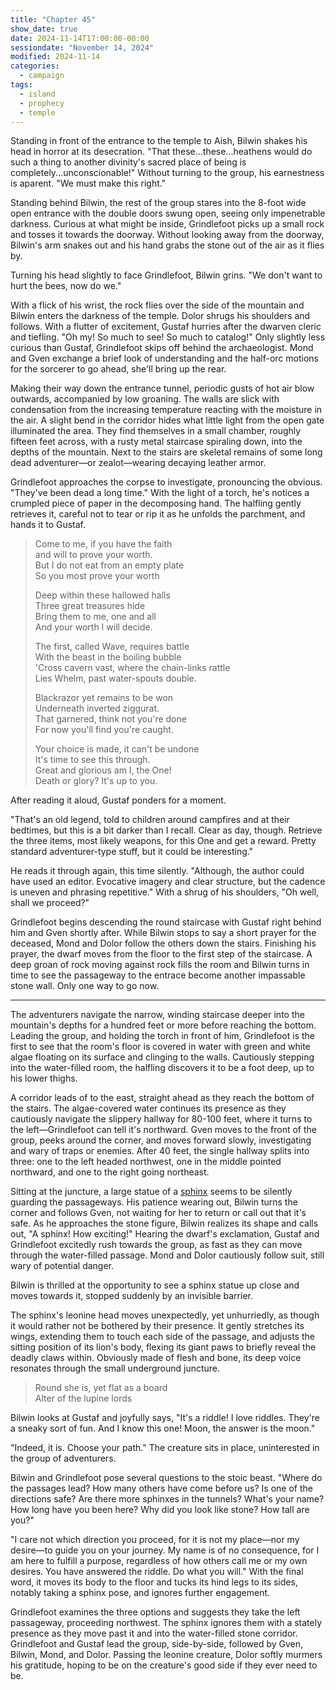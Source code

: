 ```yaml
---
title: "Chapter 45"
show_date: true
date: 2024-11-14T17:00:00-00:00
sessiondate: "November 14, 2024"
modified: 2024-11-14
categories:
  - campaign
tags:
  - island
  - prophecy
  - temple
---
```


Standing in front of the entrance to the temple to Aish, Bilwin shakes his head in horror at its
desecration. "That these...these...heathens would do such a thing to another divinity's sacred place
of being is completely...unconscionable!" Without turning to the group, his earnestness is aparent.
"We must make this right."

Standing behind Bilwin, the rest of the group stares into the 8-foot wide open entrance with the
double doors swung open, seeing only impenetrable darkness. Curious at what might be inside, Grindlefoot
picks up a small rock and tosses it towards the doorway. Without looking away from the doorway, Bilwin's
arm snakes out and his hand grabs the stone out of the air as it flies by.

Turning his head slightly to face Grindlefoot, Bilwin grins. "We don't want to hurt the bees, now do we."

With a flick of his wrist, the rock flies over the side of the mountain and Bilwin enters the darkness
of the temple. Dolor shrugs his shoulders and follows. With a flutter of excitement, Gustaf hurries after
the dwarven cleric and tiefling. "Oh my! So much to see! So much to catalog!" Only slightly less curious
than Gustaf, Grindlefoot skips off behind the archaeologist. Mond and Gven exchange a brief look
of understanding and the half-orc motions for the sorcerer to go ahead, she'll bring up the rear.

Making their way down the entrance tunnel, periodic gusts of hot air blow outwards, accompanied by
low groaning. The walls are slick with condensation from the increasing temperature reacting with the
moisture in the air. A slight bend in the corridor hides what little light from the open gate illuminated
the area. They find themselves in a small chamber, roughly fifteen feet across, with a rusty metal staircase
spiraling down, into the depths of the mountain. Next to the stairs are skeletal remains of some long
dead adventurer—or zealot—wearing decaying leather armor.

Grindlefoot approaches the corpse to investigate, pronouncing the obvious. "They've been dead a long time."
With the light of a torch, he's notices a crumpled piece of paper in the decomposing hand. The halfling
gently retrieves it, careful not to tear or rip it as he unfolds the parchment, and hands it to Gustaf.

> Come to me, if you have the faith<br>
> and will to prove your worth.<br>
> But I do not eat from an empty plate<br>
> So you most prove your worth<br>
>
> Deep within these hallowed halls<br>
> Three great treasures hide<br>
> Bring them to me, one and all<br>
> And your worth I will decide.<br>
>
> The first, called Wave, requires battle<br>
> With the beast in the boiling bubble<br>
> 'Cross cavern vast, where the chain-links rattle<br>
> Lies Whelm, past water-spouts double.<br>
>
> Blackrazor yet remains to be won<br>
> Underneath inverted ziggurat.<br>
> That garnered, think not you're done<br>
> For now you'll find you're caught.<br>
>
> Your choice is made, it can't be undone<br>
> It's time to see this through.<br>
> Great and glorious am I, the One!<br>
> Death or glory? It's up to you.<br>

After reading it aloud, Gustaf ponders for a moment. 

"That's an old legend, told to children around campfires and at their bedtimes, but this
is a bit darker than I recall. Clear as day, though. Retrieve the three items, most likely
weapons, for this One and get a reward. Pretty standard adventurer-type stuff, but it could
be interesting."

He reads it through again, this time silently. "Although, the author could have used an editor.
Evocative imagery and clear structure, but the cadence is uneven and phrasing repetitive."
With a shrug of his shoulders, "Oh well, shall we proceed?"

Grindlefoot begins descending the round staircase with Gustaf right behind him and Gven shortly
after. While Bilwin stops to say a short prayer for the deceased, Mond and Dolor follow the others
down the stairs. Finishing his prayer, the dwarf moves from the floor to the first step of the
staircase. A deep groan of rock moving against rock fills the room and Bilwin turns in time to
see the passageway to the entrace become another impassable stone wall. Only one way to go now.

---

The adventurers navigate the narrow, winding staircase deeper into the mountain's depths for a
hundred feet or more before reaching the bottom. Leading the group, and holding the torch
in front of him, Grindlefoot is the first to see that the room's floor is covered in water with
green and white algae floating on its surface and clinging to the walls. Cautiously stepping into
the water-filled room, the halfling discovers it to be a foot deep, up to his lower thighs.

A corridor leads of to the east, straight ahead as they reach the bottom of the stairs. The
algae-covered water continues its presence as they cautiously navigate the slippery hallway for
80-100 feet, where it turns to the left—Grindlefoot can tell it's northward. Gven moves to the
front of the group, peeks around the corner, and moves forward slowly, investigating and wary of
traps or enemies. After 40 feet, the single hallway splits into three: one to the left headed
northwest, one in the middle pointed northward, and one to the right going northeast.

Sitting at the juncture, a large statue of a [sphinx](https://www.dndbeyond.com/monsters/16917-gynosphinx)
seems to be silently guarding the passageways.
His patience wearing out, Bilwin turns the corner and follows Gven, not waiting for her to return
or call out that it's safe. As he approaches the stone figure, Bilwin realizes its shape and
calls out, "A sphinx! How exciting!" Hearing the dwarf's exclamation, Gustaf and Grindlefoot excitedly
rush towards the group, as fast as they can move through the water-filled passage. Mond and
Dolor cautiously follow suit, still wary of potential danger.

Bilwin is thrilled at the opportunity to see a sphinx statue up close and moves towards it,
stopped suddenly by an invisible barrier.

The sphinx's leonine head moves unexpectedly, yet unhurriedly, as though it would rather not be
bothered by their presence. It gently stretches its wings, extending them to touch each side of the
passage, and adjusts the sitting position of its lion's body, flexing its giant paws to briefly
reveal the deadly claws within. Obviously made of flesh and bone, its deep voice resonates through
the small underground juncture.

> Round she is, yet flat as a board<br>
> Alter of the lupine lords

Bilwin looks at Gustaf and joyfully says, "It's a riddle! I love riddles. They're a sneaky sort
of fun. And I know this one! Moon, the answer is the moon."

"Indeed, it is. Choose your path." The creature sits in place, uninterested in the group of
adventurers.

Bilwin and Grindlefoot pose several questions to the stoic beast. "Where do the passages lead?
How many others have come before us? Is one of the directions safe? Are there more sphinxes in
the tunnels? What's your name? How long have you been here? Why did you look like stone? How tall
are you?"

"I care not which direction you proceed, for it is not my place—nor my desire—to guide you on your
journey. My name is of no consequence, for I am here to fulfill a purpose, regardless of how
others call me or my own desires. You have answered the riddle. Do what you will." With the final
word, it moves its body to the floor and tucks its hind legs to its sides, notably taking a sphinx
pose, and ignores further engagement.

Grindlefoot examines the three options and suggests they take the left passageway, proceeding
northwest. The sphinx ignores them with a stately presence as they move past it and into the
water-filled stone corridor. Grindlefoot and Gustaf lead the group, side-by-side, followed by Gven,
Bilwin, Mond, and Dolor. Passing the leonine creature, Dolor softly murmers his gratitude,
hoping to be on the creature's good side if they ever need to be.


<!-- NOTES -->

<!-- em dash: — | Mac kebyoard shortcut = Option + Shift + Dash (-) -->
<!-- https://oatcookies.neocities.org/dndmoney to convert copper, silver, gold, and more into CP -->
<!-- Frequently used links:
  [Barbarian rage](https://www.thegamer.com/dungeons-dragons-dnd-barbarian-rage-explained-guide/)
  [Bardic inspiration](https://www.dndbeyond.com/classes/1-bard#BardicInspiration-75)
  [Chaos Bolt](https://www.dndbeyond.com/spells/14761-chaos-bolt)
  [eagle eyesight](https://dnd5e.wikidot.com/barbarian:totem-warrior#toc2)
  [Hanseath](https://forgottenrealms.fandom.com/wiki/Hanseath)
  [Hellish Rebuke](https://www.dndbeyond.com/spells/hellish-rebuke)
  [hurdy-gurdy](https://en.wikipedia.org/wiki/Hurdy-gurdy)
  [Mind Spike](http://dnd5e.wikidot.com/spell:mind-spike)
  [Shillelagh](https://www.dndbeyond.com/spells/2249-shillelagh)
  [Spiritual Weapon](https://www.dndbeyond.com/spells/2263-spiritual-weapon)
  [Wild Shape](https://www.dndbeyond.com/posts/635-druid-101-wild-shape-guide)
-->
<!--
  Lists of spells for the classes:
    - Bard spells: https://www.dndbeyond.com/spells/class/1-bard
    - Cleric spells: https://www.dndbeyond.com/spells/class/cleric 
    - Druid spells: https://www.dndbeyond.com/spells/class/druid
    - Sorcerer spells: https://www.dndbeyond.com/spells/class/sorcerer
  Monsters: https://www.dndbeyond.com/monsters
  Damage types: https://www.wargamer.com/dnd/damage-types
  Luck (Bilwin): http://dnd5e.wikidot.com/feat:lucky
-->
<!-- Directions on a boat:
  Port = left side
  Starboard = right side
  Bow = front
  Aft = back (inside the ship, on board)
  Stern = back (outside, offboard)
-->
